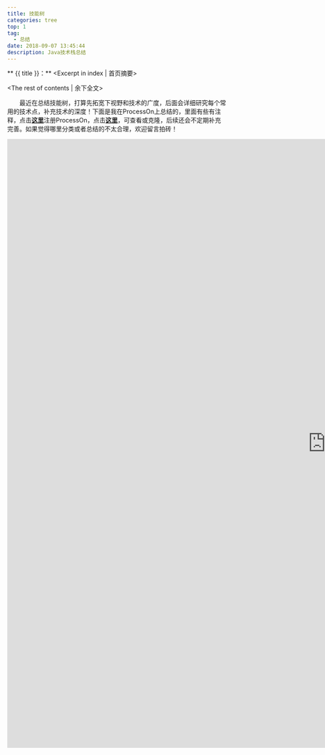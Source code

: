 ```yaml
---
title: 技能树
categories: tree
top: 1
tag: 
  - 总结
date: 2018-09-07 13:45:44
description: Java技术栈总结
---
```


** {{ title }}：** <Excerpt in index | 首页摘要>

<!-- more -->
<The rest of contents | 余下全文>

　　最近在总结技能树，打算先拓宽下视野和技术的广度，后面会详细研究每个常用的技术点，补充技术的深度！下面是我在ProcessOn上总结的，里面有些有注释，点击[**这里**](https://www.processon.com/i/5aacfa26e4b0f68cc01c8b7a)注册ProcessOn，点击[**这里**](https://www.processon.com/view/5ad06c97e4b0518eacacdfa8)，可查看或克隆，后续还会不定期补充完善。如果觉得哪里分类或者总结的不太合理，欢迎留言拍砖！

<iframe id="embed_dom" name="embed_dom" frameborder="0" style="display:block;width:1465px; height:1400px;" src="https://www.processon.com/embed/mind/5ad06c97e4b0518eacacdfa8"></iframe>
